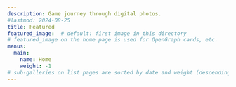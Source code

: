 ```yaml
---
description: Game journey through digital photos.
#lastmod: 2024-08-25
title: Featured
featured_image:  # default: first image in this directory
# featured_image on the home page is used for OpenGraph cards, etc.
menus:
  main:
    name: Home
    weight: -1
# sub-galleries on list pages are sorted by date and weight (descending)
---
```

